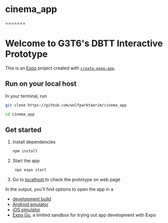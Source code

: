 # cinema_app
=======
# Welcome to G3T6's DBTT Interactive Prototype 

This is an [Expo](https://expo.dev) project created with [`create-expo-app`](https://www.npmjs.com/package/create-expo-app).

## Run on your local host

In your terminal, run

   ```bash
   git clone https://github.com/wolfparktaerim/cinema_app
   ```

   ```bash
   cd cinema_app
   ```


## Get started

1. Install dependencies

   ```bash
   npm install
   ```

2. Start the app

   ```bash
    npx expo start
   ```

3. Go to [localhost ](http://localhost:8081) to check the prototype on web page



In the output, you'll find options to open the app in a
- [development build](https://docs.expo.dev/develop/development-builds/introduction/)
- [Android emulator](https://docs.expo.dev/workflow/android-studio-emulator/)
- [iOS simulator](https://docs.expo.dev/workflow/ios-simulator/)
- [Expo Go](https://expo.dev/go), a limited sandbox for trying out app development with Expo

